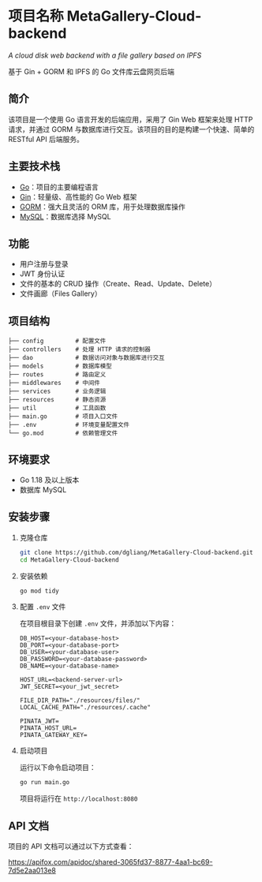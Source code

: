 # 项目名称 MetaGallery-Cloud-backend

_A cloud disk web backend with a file gallery based on IPFS_

基于 Gin + GORM 和 IPFS 的 Go 文件库云盘网页后端

## 简介

该项目是一个使用 Go 语言开发的后端应用，采用了 Gin Web 框架来处理 HTTP 请求，并通过 GORM 与数据库进行交互。该项目的目的是构建一个快速、简单的 RESTful API 后端服务。

## 主要技术栈

- [Go](https://golang.org/)：项目的主要编程语言
- [Gin](https://gin-gonic.com/)：轻量级、高性能的 Go Web 框架
- [GORM](https://gorm.io/)：强大且灵活的 ORM 库，用于处理数据库操作
- [MySQL](https://www.mysql.com/cn/)：数据库选择 MySQL

## 功能

- 用户注册与登录
- JWT 身份认证
- 文件的基本的 CRUD 操作（Create、Read、Update、Delete）
- 文件画廊（Files Gallery）

## 项目结构

```
├── config         # 配置文件
├── controllers    # 处理 HTTP 请求的控制器
├── dao            # 数据访问对象与数据库进行交互
├── models         # 数据库模型
├── routes         # 路由定义
├── middlewares    # 中间件
├── services       # 业务逻辑
├── resources      # 静态资源
├── util           # 工具函数
├── main.go        # 项目入口文件
├── .env           # 环境变量配置文件
└── go.mod         # 依赖管理文件
```

## 环境要求

- Go 1.18 及以上版本
- 数据库 MySQL

## 安装步骤

1. 克隆仓库

   ```bash
   git clone https://github.com/dgliang/MetaGallery-Cloud-backend.git
   cd MetaGallery-Cloud-backend
   ```

2. 安装依赖

   ```bash
   go mod tidy
   ```

3. 配置 `.env` 文件

   在项目根目录下创建 `.env` 文件，并添加以下内容：

   ```env
   DB_HOST=<your-database-host>
   DB_PORT=<your-database-port>
   DB_USER=<your-database-user>
   DB_PASSWORD=<your-database-password>
   DB_NAME=<your-database-name>

   HOST_URL=<backend-server-url>
   JWT_SECRET=<your_jwt_secret>

   FILE_DIR_PATH="./resources/files/"
   LOCAL_CACHE_PATH="./resources/.cache"

   PINATA_JWT=
   PINATA_HOST_URL=
   PINATA_GATEWAY_KEY=
   ```

4. 启动项目

   运行以下命令启动项目：

   ```bash
   go run main.go
   ```

   项目将运行在 `http://localhost:8080`

## API 文档

项目的 API 文档可以通过以下方式查看：

https://apifox.com/apidoc/shared-3065fd37-8877-4aa1-bc69-7d5e2aa013e8
